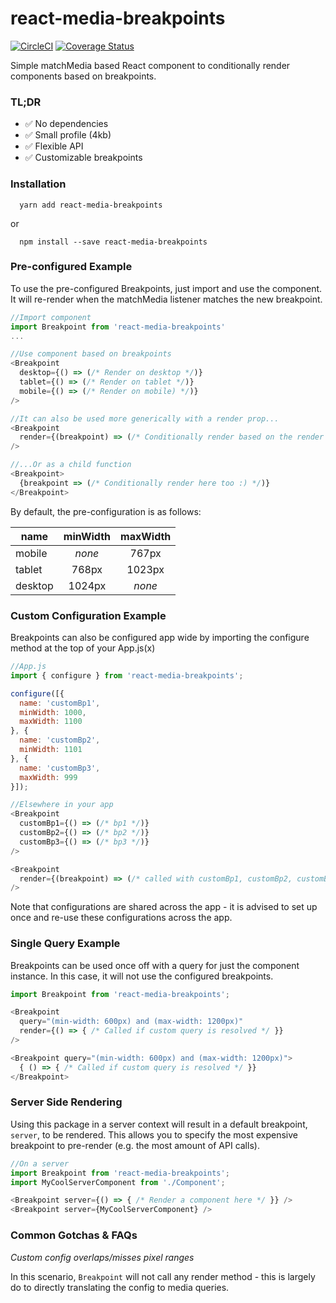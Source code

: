 # react-media-breakpoints
[![CircleCI](https://circleci.com/gh/breeny/react-media-breakpoints.svg?style=svg)](https://circleci.com/gh/breeny/react-media-breakpoints) [![Coverage Status](https://coveralls.io/repos/github/breeny/react-media-breakpoints/badge.svg?branch=master)](https://coveralls.io/github/breeny/react-media-breakpoints?branch=master) 

Simple matchMedia based React component to conditionally render components based on breakpoints.

### TL;DR
- :white_check_mark: No dependencies
- :white_check_mark: Small profile (4kb)
- :white_check_mark: Flexible API
- :white_check_mark: Customizable breakpoints

### Installation
```
  yarn add react-media-breakpoints
```

or

```
  npm install --save react-media-breakpoints
```


### Pre-configured Example

To use the pre-configured Breakpoints, just import and use the component. It will re-render when the matchMedia listener matches the new breakpoint. 

```javascript
//Import component
import Breakpoint from 'react-media-breakpoints'
...

//Use component based on breakpoints
<Breakpoint 
  desktop={() => (/* Render on desktop */)}
  tablet={() => (/* Render on tablet */)}
  mobile={() => (/* Render on mobile) */)}
/>

//It can also be used more generically with a render prop...
<Breakpoint
  render={(breakpoint) => (/* Conditionally render based on the render prop. Called with desktop, tablet, mobile */)}
/>

//...Or as a child function
<Breakpoint>
  {breakpoint => (/* Conditionally render here too :) */)}
</Breakpoint>
```

By default, the pre-configuration is as follows:

|name|minWidth|maxWidth|
|----|:--------:|:--------:|
|mobile| *none* | 767px |
|tablet|768px|1023px|
desktop|1024px| *none*


### Custom Configuration Example

Breakpoints can also be configured app wide by importing the configure method at the top of your App.js(x)

```javascript
//App.js
import { configure } from 'react-media-breakpoints';

configure([{
  name: 'customBp1',
  minWidth: 1000,
  maxWidth: 1100
}, {
  name: 'customBp2',
  minWidth: 1101
}, {
  name: 'customBp3',
  maxWidth: 999
}]);

//Elsewhere in your app
<Breakpoint 
  customBp1={() => (/* bp1 */)}
  customBp2={() => (/* bp2 */)}
  customBp3={() => (/* bp3 */)}
/>

<Breakpoint
  render={(breakpoint) => (/* called with customBp1, customBp2, customBp3 etc. */)}
/>
```

Note that configurations are shared across the app - it is advised to set up once and re-use these configurations across the app.

### Single Query Example

Breakpoints can be used once off with a query for just the component instance. In this case, it will not use the configured breakpoints.

```javascript
import Breakpoint from 'react-media-breakpoints';

<Breakpoint 
  query="(min-width: 600px) and (max-width: 1200px)"
  render={() => { /* Called if custom query is resolved */ }}
/>

<Breakpoint query="(min-width: 600px) and (max-width: 1200px)">
  { () => { /* Called if custom query is resolved */ }}
</Breakpoint>
```

### Server Side Rendering
Using this package in a server context will result in a default breakpoint, `server`, to be rendered. This allows you to specify the most expensive breakpoint to pre-render (e.g. the most amount of API calls).

```javascript
//On a server
import Breakpoint from 'react-media-breakpoints';
import MyCoolServerComponent from './Component';

<Breakpoint server={() => { /* Render a component here */ }} />
<Breakpoint server={MyCoolServerComponent} />
```


### Common Gotchas & FAQs

*Custom config overlaps/misses pixel ranges*

In this scenario, `Breakpoint` will not call any render method - this is largely do to directly translating the config to media queries.

